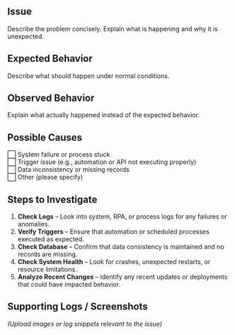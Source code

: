 ## Issue  
Describe the problem concisely. Explain what is happening and why it is unexpected.

## Expected Behavior  
Describe what should happen under normal conditions.

## Observed Behavior  
Explain what actually happened instead of the expected behavior.

## Possible Causes  
⬜ System failure or process stuck  
⬜ Trigger issue (e.g., automation or API not executing properly)  
⬜ Data inconsistency or missing records  
⬜ Other (please specify)  

## Steps to Investigate  
1. **Check Logs** – Look into system, RPA, or process logs for any failures or anomalies.  
2. **Verify Triggers** – Ensure that automation or scheduled processes executed as expected.  
3. **Check Database** – Confirm that data consistency is maintained and no records are missing.  
4. **Check System Health** – Look for crashes, unexpected restarts, or resource limitations.  
5. **Analyze Recent Changes** – Identify any recent updates or deployments that could have impacted behavior.  

## Supporting Logs / Screenshots  
*(Upload images or log snippets relevant to the issue)*  
